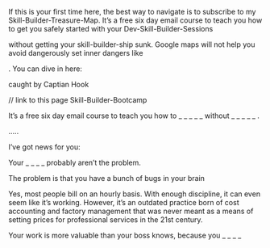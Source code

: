 If this is your first time here, the best way to navigate is to subscribe to my Skill-Builder-Treasure-Map. It’s a free six day email course to teach you how to get you safely started with your Dev-Skill-Builder-Sessions


without getting your skill-builder-ship sunk. Google maps will not help you avoid dangerously set inner dangers like


. You can dive in here:

caught by Captian Hook

// link to this page
Skill-Builder-Bootcamp

It’s a free six day email course to teach you how to _ _ _ _ _ without  _ _ _ _ _  .

.....

I’ve got news for you:

Your _ _ _ _ probably aren’t the problem.

The problem is that you have a bunch of bugs in your brain

Yes, most people bill on an hourly basis. With enough discipline, it can even seem like it’s working. However, it’s an outdated practice born of cost accounting and factory management that was never meant as a means of setting prices for professional services in the 21st century.

Your work is more valuable than your boss knows, because you  _ _ _ _
